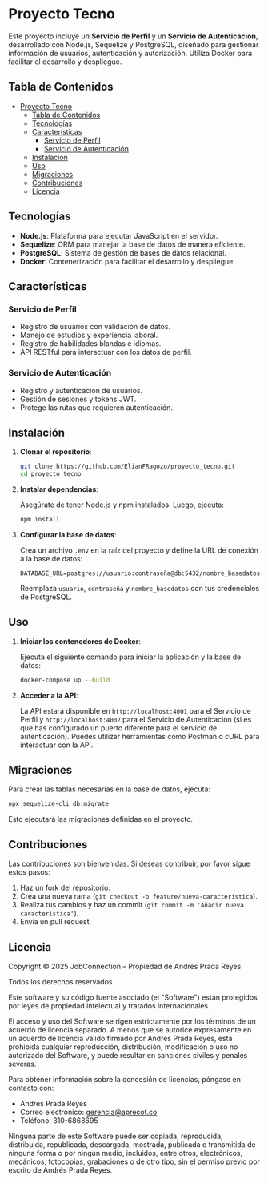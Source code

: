 # Proyecto Tecno

Este proyecto incluye un **Servicio de Perfil** y un **Servicio de Autenticación**, desarrollado con Node.js, Sequelize y PostgreSQL, diseñado para gestionar información de usuarios, autenticación y autorización. Utiliza Docker para facilitar el desarrollo y despliegue.

## Tabla de Contenidos

- [Proyecto Tecno](#proyecto-tecno)
  - [Tabla de Contenidos](#tabla-de-contenidos)
  - [Tecnologías](#tecnologías)
  - [Características](#características)
    - [Servicio de Perfil](#servicio-de-perfil)
    - [Servicio de Autenticación](#servicio-de-autenticación)
  - [Instalación](#instalación)
  - [Uso](#uso)
  - [Migraciones](#migraciones)
  - [Contribuciones](#contribuciones)
  - [Licencia](#licencia)

## Tecnologías

- **Node.js**: Plataforma para ejecutar JavaScript en el servidor.
- **Sequelize**: ORM para manejar la base de datos de manera eficiente.
- **PostgreSQL**: Sistema de gestión de bases de datos relacional.
- **Docker**: Contenerización para facilitar el desarrollo y despliegue.

## Características

### Servicio de Perfil
- Registro de usuarios con validación de datos.
- Manejo de estudios y experiencia laboral.
- Registro de habilidades blandas e idiomas.
- API RESTful para interactuar con los datos de perfil.

### Servicio de Autenticación
- Registro y autenticación de usuarios.
- Gestión de sesiones y tokens JWT.
- Protege las rutas que requieren autenticación.

## Instalación

1. **Clonar el repositorio**:

   ```bash
   git clone https://github.com/ElianFRagozo/proyecto_tecno.git
   cd proyecto_tecno
   ```

2. **Instalar dependencias**:

   Asegúrate de tener Node.js y npm instalados. Luego, ejecuta:

   ```bash
   npm install
   ```

3. **Configurar la base de datos**:

   Crea un archivo `.env` en la raíz del proyecto y define la URL de conexión a la base de datos:

   ```plaintext
   DATABASE_URL=postgres://usuario:contraseña@db:5432/nombre_basedatos
   ```

   Reemplaza `usuario`, `contraseña` y `nombre_basedatos` con tus credenciales de PostgreSQL.

## Uso

1. **Iniciar los contenedores de Docker**:

   Ejecuta el siguiente comando para iniciar la aplicación y la base de datos:

   ```bash
   docker-compose up --build
   ```

2. **Acceder a la API**:

   La API estará disponible en `http://localhost:4001` para el Servicio de Perfil y `http://localhost:4002` para el Servicio de Autenticación (si es que has configurado un puerto diferente para el servicio de autenticación). Puedes utilizar herramientas como Postman o cURL para interactuar con la API.

## Migraciones

Para crear las tablas necesarias en la base de datos, ejecuta:

```bash
npx sequelize-cli db:migrate
```

Esto ejecutará las migraciones definidas en el proyecto.

## Contribuciones

Las contribuciones son bienvenidas. Si deseas contribuir, por favor sigue estos pasos:

1. Haz un fork del repositorio.
2. Crea una nueva rama (`git checkout -b feature/nueva-característica`).
3. Realiza tus cambios y haz un commit (`git commit -m 'Añadir nueva característica'`).
4. Envía un pull request.

## Licencia

Copyright © 2025 JobConnection – Propiedad de Andrés Prada Reyes

Todos los derechos reservados.

Este software y su código fuente asociado (el "Software") están protegidos por leyes de propiedad intelectual y tratados internacionales.

El acceso y uso del Software se rigen estrictamente por los términos de un acuerdo de licencia separado. A menos que se autorice expresamente en un acuerdo de licencia válido firmado por Andrés Prada Reyes, está prohibida cualquier reproducción, distribución, modificación o uso no autorizado del Software, y puede resultar en sanciones civiles y penales severas.

Para obtener información sobre la concesión de licencias, póngase en contacto con:

- Andrés Prada Reyes
- Correo electrónico: gerencia@aprecot.co
- Teléfono: 310-6868695

Ninguna parte de este Software puede ser copiada, reproducida, distribuida, republicada, descargada, mostrada, publicada o transmitida de ninguna forma o por ningún medio, incluidos, entre otros, electrónicos, mecánicos, fotocopias, grabaciones o de otro tipo, sin el permiso previo por escrito de Andrés Prada Reyes.
